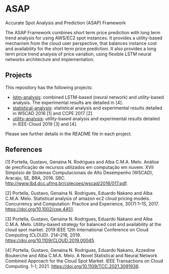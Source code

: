 # ASAP
Accurate Spot Analysis and Prediction (ASAP) Framework

The ASAP Framework combines short term price prediction with long term trend analysis for using AWS/EC2 spot instances. It provides a utility-based mechanism from the cloud user perspective, that balances instance cost and availability for the short term price prediction. It also provides a long term price trend analysis of price variation, using flexible LSTM neural networks architecture and implementation.

## Projects

This repository has the following projects:

* [lstm-analysis](https://github.com/gjportella/asap/tree/main/lstm-analysis): combined LSTM-based (neural network) and utility-based analysis. The experimental results are detailed in [4].
* [statistical-analysis](https://github.com/gjportella/asap/tree/main/statistical-analysis): statistical analysis and experimental results detailed in WSCAD 2016 [1] and CCPE 2017 [2].
* [utility-analysis](https://github.com/gjportella/asap/tree/main/utility-analysis): utility-based analysis and experimental results detailed in IEEE-Cloud 2019 [3] and [4].

Please see further details in the README file in each project.

## References

\[1\] Portella, Gustavo, Genaina N. Rodrigues and Alba C.M.A. Melo. Análise de precificação de recursos utilizados em computação em nuvem. XVII Simpósio de Sistemas Computacionais de Alto Desempenho (WSCAD), Aracaju, SE, BRA, 2016. SBC. http://www.lbd.dcc.ufmg.br/colecoes/wscad/2016/017.pdf.

\[2\] Portella, Gustavo, Genaina N. Rodrigues, Eduardo Nakano and Alba C.M.A. Melo. Statistical analysis of amazon ec2 cloud pricing models. Concurrency and Computation: Practice and Experience, 30(7):1–15, 2017. https://doi.org/10.1002/cpe.4451.

\[3\] Portella, Gustavo, Genaina N. Rodrigues, Eduardo Nakano and Alba C.M.A. Melo. Utility-based strategy for balanced cost and availability at the cloud spot market. 2019 IEEE 12th International Conference on Cloud Computing (CLOUD). 214–218, 2019. https://doi.org/10.1109/CLOUD.2019.00045.

\[4\] Portella, Gustavo, Genaina N. Rodrigues, Eduardo Nakano, Azzedine Boukerche and Alba C.M.A. Melo. A Novel Statistical and Neural Network Combined Approach for the Cloud Spot Market. IEEE Transactions on Cloud Computing. 1-1, 2021. https://doi.org/10.1109/TCC.2021.3091936.
